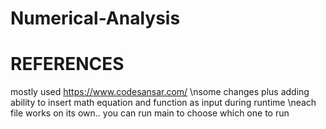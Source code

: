 # Numerical-Analysis

# REFERENCES
mostly used https://www.codesansar.com/
\nsome changes plus adding ability to insert math equation and function as input during runtime
\neach file works on its own.. you can run main to choose which one to run
